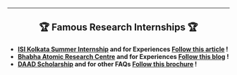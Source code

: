 --------------------------------------------------------------------------------------------

## <p align="center"> 🏆 Famous Research Internships 🏆 </p> 

* **[ISI Kolkata Summer Internship](https://www.isical.ac.in/~rcbose/internship/index.html) and for Experiences [Follow this article](https://mondaymorning.nitrkl.ac.in/article/2020/03/16/2676-intern-diaries--indian-statistical-institute-kolkata/) !**
* **[Bhabha Atomic Research Centre](http://www.barc.gov.in/student/) and for Experiences [Follow this blog](https://blog.internshala.com/2019/06/how-i-got-an-internship-at-bhabha-atomic-research-centre/) !** 
* **[DAAD Scholarship](https://www2.daad.de/deutschland/stipendium/datenbank/en/21148-scholarship-database/?detail=50015295) and for other FAQs [Follow this brochure](https://collegedunia.com/scholarship/14-daad-scholarships) !**
